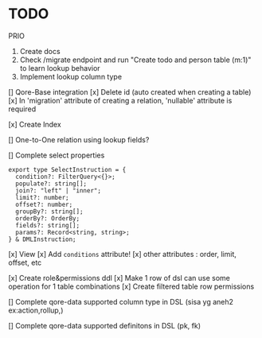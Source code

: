 # TODO

PRIO

1. Create docs
2. Check /migrate endpoint and run "Create todo and person table (m:1)" to learn lookup behavior
3. Implement lookup column type

[] Qore-Base integration
[x] Delete id (auto created when creating a table)
[x] In 'migration' attribute of creating a relation, 'nullable' attribute is required

[x] Create Index

[] One-to-One relation using lookup fields?

[] Complete select properties

```
export type SelectInstruction = {
  condition?: FilterQuery<{}>;
  populate?: string[];
  join?: "left" | "inner";
  limit?: number;
  offset?: number;
  groupBy?: string[];
  orderBy?: OrderBy;
  fields?: string[];
  params?: Record<string, string>;
} & DMLInstruction;
```

[x] View
[x] Add `conditions` attribute!
[x] other attributes : order, limit, offset, etc

[x] Create role&permissions ddl
[x] Make 1 row of dsl can use some operation for 1 table combinations
[x] Create filtered table row permissions

[] Complete qore-data supported column type in DSL (sisa yg aneh2 ex:action,rollup,)

[] Complete qore-data supported definitons in DSL (pk, fk)
